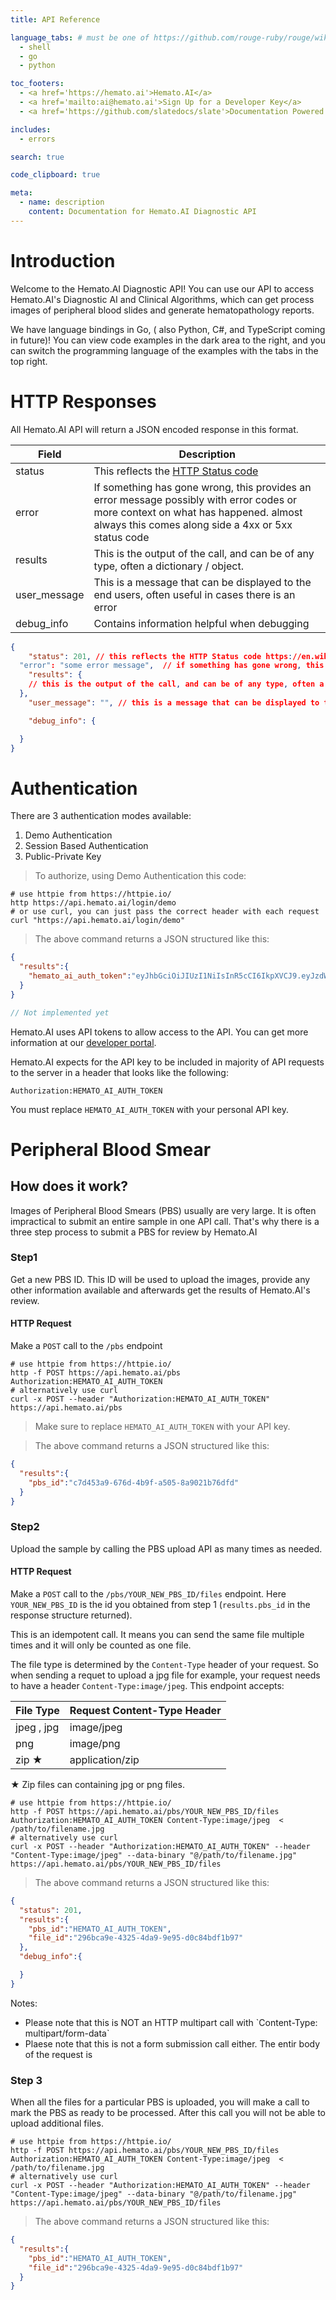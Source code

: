 ```yaml
---
title: API Reference

language_tabs: # must be one of https://github.com/rouge-ruby/rouge/wiki/List-of-supported-languages-and-lexers
  - shell
  - go
  - python

toc_footers:
  - <a href='https://hemato.ai'>Hemato.AI</a>
  - <a href='mailto:ai@hemato.ai'>Sign Up for a Developer Key</a>
  - <a href='https://github.com/slatedocs/slate'>Documentation Powered by Slate</a>

includes:
  - errors

search: true

code_clipboard: true

meta:
  - name: description
    content: Documentation for Hemato.AI Diagnostic API
---
```


# Introduction

Welcome to the Hemato.AI Diagnostic API! You can use our API to access Hemato.AI's Diagnostic AI and Clinical Algorithms, which can get process images of peripheral blood slides and generate hematopathology reports.

We have language bindings in Go, ( also Python, C#, and TypeScript coming in future)! You can view code examples in the dark area to the right, and you can switch the programming language of the examples with the tabs in the top right.

# HTTP Responses

All Hemato.AI API will return a JSON encoded response in this format.

Field  | Description
-------|------------
status | This reflects the [HTTP Status code](https://en.wikipedia.org/wiki/List_of_HTTP_status_codes)
error | If something has gone wrong, this provides an error message possibly with error codes or more context on what has happened. almost always this comes along side a 4xx or 5xx status code
results | This is the output of the call, and can be of any type, often a dictionary / object.
user_message | This is a message that can be displayed to the end users, often useful in cases there is an error
debug_info | Contains information helpful when debugging


```json
{
	"status": 201, // this reflects the HTTP Status code https://en.wikipedia.org/wiki/List_of_HTTP_status_codes
  "error": "some error message",  // if something has gone wrong, this provides an error message possibly with error codes or more context on what has happened.
	"results": {
    // this is the output of the call, and can be of any type, often a dictionary / object.
  },
	"user_message": "", // this is a message that can be displayed to the end users, often useful in cases there is an error

	"debug_info": {

  }
}

```


# Authentication

There are 3 authentication modes available:

1. Demo Authentication
2. Session Based Authentication
3. Public-Private Key


> To authorize, using Demo Authentication this code:


```shell
# use httpie from https://httpie.io/
http https://api.hemato.ai/login/demo
# or use curl, you can just pass the correct header with each request
curl "https://api.hemato.ai/login/demo"
```

> The above command returns a JSON structured like this:

```json
{
  "results":{
    "hemato_ai_auth_token":"eyJhbGciOiJIUzI1NiIsInR5cCI6IkpXVCJ9.eyJzdWIiOiIxMjM0NTY3ODkwIiwibmFtZSI6IkpvaG4gRG9lIiwiaWF0IjoxNTE2MjM5MDIyfQ.SflKxwRJSMeKKF2QT4fwpMeJf36POk6yJV_adQssw5c"
  }
}
```


```go
// Not implemented yet
```

Hemato.AI uses API tokens to allow access to the API. You can get more information at our [developer portal](https://developer.hemato.ai/).

Hemato.AI expects for the API key to be included in majority of API requests to the server in a header that looks like the following:

`Authorization:HEMATO_AI_AUTH_TOKEN`

<aside class="notice">
You must replace <code>HEMATO_AI_AUTH_TOKEN</code> with your personal API key.
</aside>

# Peripheral Blood Smear

## How does it work?

Images of Peripheral Blood Smears (PBS) usually are very large. It is often impractical to submit an entire sample in one API call.
That's why there is a three step process to submit a PBS for review by Hemato.AI

### Step1
Get a new PBS ID. This ID will be used to upload the images, provide any other information available and afterwards get the results of Hemato.AI's review.

#### HTTP Request
Make a `POST` call to the `/pbs` endpoint

```shell
# use httpie from https://httpie.io/
http -f POST https://api.hemato.ai/pbs Authorization:HEMATO_AI_AUTH_TOKEN
# alternatively use curl
curl -x POST --header "Authorization:HEMATO_AI_AUTH_TOKEN" https://api.hemato.ai/pbs
```
> Make sure to replace `HEMATO_AI_AUTH_TOKEN` with your API key.

> The above command returns a JSON structured like this:

```json
{
  "results":{
    "pbs_id":"c7d453a9-676d-4b9f-a505-8a9021b76dfd"
  }
}
```

### Step2
Upload the sample by calling the PBS upload API as many times as needed.

#### HTTP Request
Make a `POST` call to the `/pbs/YOUR_NEW_PBS_ID/files` endpoint. Here `YOUR_NEW_PBS_ID` is the id you obtained from step 1 (`results.pbs_id` in the response structure returned).

This is an idempotent call. It means you can send the same file multiple times and it will only be counted as one file.

The file type is determined by the `Content-Type` header of your request. So when sending a requet to upload a jpg file for example, your request needs to have a header `Content-Type:image/jpeg`.
This endpoint accepts:

File Type | Request Content-Type Header
--------- | -----------
jpeg , jpg | image/jpeg
png | image/png
zip ★ | application/zip

★ Zip files can containing jpg or png files.




```shell
# use httpie from https://httpie.io/
http -f POST https://api.hemato.ai/pbs/YOUR_NEW_PBS_ID/files Authorization:HEMATO_AI_AUTH_TOKEN Content-Type:image/jpeg  < /path/to/filename.jpg
# alternatively use curl
curl -x POST --header "Authorization:HEMATO_AI_AUTH_TOKEN" --header "Content-Type:image/jpeg" --data-binary "@/path/to/filename.jpg"  https://api.hemato.ai/pbs/YOUR_NEW_PBS_ID/files
```

> The above command returns a JSON structured like this:

```json
{
  "status": 201,
  "results":{
    "pbs_id":"HEMATO_AI_AUTH_TOKEN",
    "file_id":"296bca9e-4325-4da9-9e95-d0c84bdf1b97"
  },
  "debug_info":{

  }
}
```

<aside class="warning">Notes:<ul>
<li>Please note that this is NOT an HTTP multipart call with `Content-Type: multipart/form-data` </li>
<li>Plaese note that this is not a form submission call either. The entir body of the request is
</ul>
</aside>


### Step 3
When all the files for a particular PBS is uploaded, you will make a call to mark the PBS as ready to be processed. After this call you will not be able to upload additional files.

```shell
# use httpie from https://httpie.io/
http -f POST https://api.hemato.ai/pbs/YOUR_NEW_PBS_ID/files Authorization:HEMATO_AI_AUTH_TOKEN Content-Type:image/jpeg  < /path/to/filename.jpg
# alternatively use curl
curl -x POST --header "Authorization:HEMATO_AI_AUTH_TOKEN" --header "Content-Type:image/jpeg" --data-binary "@/path/to/filename.jpg"  https://api.hemato.ai/pbs/YOUR_NEW_PBS_ID/files
```

> The above command returns a JSON structured like this:

```json
{
  "results":{
    "pbs_id":"HEMATO_AI_AUTH_TOKEN",
    "file_id":"296bca9e-4325-4da9-9e95-d0c84bdf1b97"
  }
}
```
